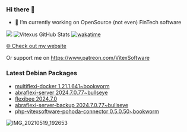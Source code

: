 ### Hi there 👋

- 🔭 I’m currently working on OpenSource  (not even) FinTech software

![](https://komarev.com/ghpvc/?username=Vitexus)
![Vitexus GitHub Stats](https://github-readme-stats.vercel.app/api?username=Vitexus&show_icons=true)
[![wakatime](https://wakatime.com/badge/user/5abba9ca-813e-43ac-9b5f-b1cfdf3dc1c7.svg)](https://wakatime.com/@5abba9ca-813e-43ac-9b5f-b1cfdf3dc1c7)

<p><a href="https://vitexsoftware.cz">🌐 Check out my website</a></p>

Or support me on https://www.patreon.com/VitexSoftware

### Latest Debian Packages
<!-- DEBIAN-PACKAGES-LIST:START -->
- [multiflexi-docker 1.21.1.641~bookworm](https://repo.vitexsoftware.com/package.php?package=multiflexi-docker)
- [abraflexi-server 2024.7.0.77~bullseye](https://repo.vitexsoftware.com/package.php?package=abraflexi-server)
- [flexibee 2024.7.0](https://repo.vitexsoftware.com/package.php?package=flexibee)
- [abraflexi-server-backup 2024.7.0.77~bullseye](https://repo.vitexsoftware.com/package.php?package=abraflexi-server-backup)
- [php-vitexsoftware-pohoda-connector 0.5.0.50~bookworm](https://repo.vitexsoftware.com/package.php?package=php-vitexsoftware-pohoda-connector)
<!-- DEBIAN-PACKAGES-LIST:END -->

![IMG_20210519_192653](https://user-images.githubusercontent.com/2621130/120022731-1bd48900-bfed-11eb-90f9-4f88f560b8b7.jpg)

<!--
**Vitexus/Vitexus** is a ✨ _special_ ✨ repository because its `README.md` (this file) appears on your GitHub profile.

Here are some ideas to get you started:

- 🌱 I’m currently learning ...
- 👯 I’m looking to collaborate on ...
- 🤔 I’m looking for help with ...
- 💬 Ask me about ...
- 📫 How to reach me: ...
- 😄 Pronouns: ...
- ⚡ Fun fact: ...
-->


